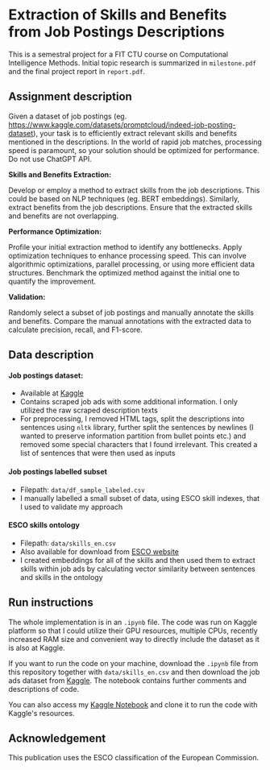 # Extraction of Skills and Benefits from Job Postings Descriptions
This is a semestral project for a FIT CTU course on Computational Intelligence Methods. Initial topic research is summarized in `milestone.pdf` and the final project report in `report.pdf`.

## Assignment description
Given a dataset of job postings (eg. https://www.kaggle.com/datasets/promptcloud/indeed-job-posting-dataset), your task is to efficiently extract relevant skills and benefits mentioned in the descriptions. In the world of rapid job matches, processing speed is paramount, so your solution should be optimized for performance. Do not use ChatGPT API.

**Skills and Benefits Extraction:**

Develop or employ a method to extract skills from the job descriptions. This could be based on NLP techniques (eg. BERT embeddings).
Similarly, extract benefits from the job descriptions.
Ensure that the extracted skills and benefits are not overlapping.

**Performance Optimization:**

Profile your initial extraction method to identify any bottlenecks.
Apply optimization techniques to enhance processing speed. This can involve algorithmic optimizations, parallel processing, or using more efficient data structures.
Benchmark the optimized method against the initial one to quantify the improvement.

**Validation:**

Randomly select a subset of job postings and manually annotate the skills and benefits.
Compare the manual annotations with the extracted data to calculate precision, recall, and F1-score.

## Data description
#### Job postings dataset:
* Available at [Kaggle](https://www.kaggle.com/datasets/promptcloud/indeed-job-posting-dataset)
* Contains scraped job ads with some additional information. I only utilized the raw scraped description texts
* For preprocessing, I removed HTML tags, split the descriptions into sentences using `nltk` library, further split the sentences by newlines (I wanted to preserve information partition from bullet points etc.) and removed some special characters that I found irrelevant. This created a list of sentences that were then used as inputs

#### Job postings labelled subset
* Filepath: `data/df_sample_labeled.csv`
* I manually labelled a small subset of data, using ESCO skill indexes, that I used to validate my approach

#### ESCO skills ontology
* Filepath: `data/skills_en.csv`
* Also available for download from [ESCO website](https://esco.ec.europa.eu/en/use-esco/download)
* I created embeddings for all of the skills and then used them to extract skills within job ads by calculating vector similarity between sentences and skills in the ontology

## Run instructions
The whole implementation is in an `.ipynb` file. The code was run on Kaggle platform so that I could utilize their GPU resources, multiple CPUs, recently increased RAM size and convenient way to directly include the dataset as it is also at Kaggle.

If you want to run the code on your machine, download the `.ipynb` file from this repository together with `data/skills_en.csv` and then download the job ads dataset from [Kaggle](https://www.kaggle.com/datasets/promptcloud/indeed-job-posting-dataset). The notebook contains further comments and descriptions of code.

You can also access my [Kaggle Notebook](https://www.kaggle.com/code/matusbotek/job-ads-skill-extraction) and clone it to run the code with Kaggle's resources.

## Acknowledgement
This publication uses the ESCO classification of the European Commission.

